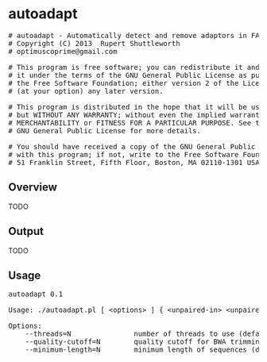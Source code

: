 autoadapt
=========

<pre>
# autoadapt - Automatically detect and remove adaptors in FASTQ files
# Copyright (C) 2013  Rupert Shuttleworth
# optimuscoprime@gmail.com

# This program is free software; you can redistribute it and/or modify
# it under the terms of the GNU General Public License as published by
# the Free Software Foundation; either version 2 of the License, or
# (at your option) any later version.

# This program is distributed in the hope that it will be useful,
# but WITHOUT ANY WARRANTY; without even the implied warranty of
# MERCHANTABILITY or FITNESS FOR A PARTICULAR PURPOSE. See the
# GNU General Public License for more details.

# You should have received a copy of the GNU General Public License along
# with this program; if not, write to the Free Software Foundation, Inc.,
# 51 Franklin Street, Fifth Floor, Boston, MA 02110-1301 USA.
</pre>

Overview
--------

TODO

Output
------

TODO

Usage
-----

<pre>
autoadapt 0.1

Usage: ./autoadapt.pl [ &lt;options&gt; ] { &lt;unpaired-in&gt; &lt;unpaired-out&gt; | &lt;paired-in-1&gt; &lt;paired-out-1&gt; &lt;paired-in-2&gt; &lt;paired-out-2&gt; }

Options:
    --threads=N               number of threads to use (default: 1)
    --quality-cutoff=N        quality cutoff for BWA trimming algorithm (default: 20)
    --minimum-length=N        minimum length of sequences (default: 18)
</pre>

